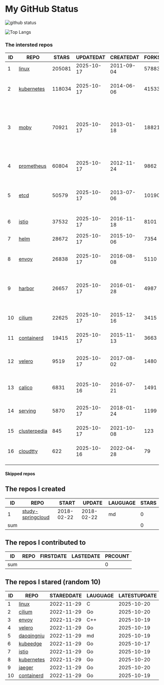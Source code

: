 # My GitHub Status

<img src="https://github-readme-stats-1.yihong0618.vercel.app/api?username=daoqingniu&show_icons=true&&&hide_title=true&count_private=true" alt="github status" />

![Top Langs](https://github-readme-stats-1.yihong0618.vercel.app/api/top-langs/?username=daoqingniu&layout=compact)

<!--START_SECTION:github_repos-->
### The intersted repos
| ID |                              REPO                               | STARS  | UPDATEDAT  | CREATEDAT  | FORKSCOUNT |                                                DESCRIPTIONS                                                |
|----|-----------------------------------------------------------------|--------|------------|------------|------------|------------------------------------------------------------------------------------------------------------|
|  1 | [linux](https://github.com/torvalds/linux)                      | 205081 | 2025-10-17 | 2011-09-04 |      57883 | Linux kernel source tree                                                                                   |
|  2 | [kubernetes](https://github.com/kubernetes/kubernetes)          | 118034 | 2025-10-17 | 2014-06-06 |      41533 | Production-Grade Container Scheduling and Management                                                       |
|  3 | [moby](https://github.com/moby/moby)                            |  70921 | 2025-10-17 | 2013-01-18 |      18821 | The Moby Project - a collaborative project for the container ecosystem to assemble container-based systems |
|  4 | [prometheus](https://github.com/prometheus/prometheus)          |  60804 | 2025-10-17 | 2012-11-24 |       9862 | The Prometheus monitoring system and time series database.                                                 |
|  5 | [etcd](https://github.com/etcd-io/etcd)                         |  50579 | 2025-10-17 | 2013-07-06 |      10190 | Distributed reliable key-value store for the most critical data of a distributed system                    |
|  6 | [istio](https://github.com/istio/istio)                         |  37532 | 2025-10-17 | 2016-11-18 |       8101 | Connect, secure, control, and observe services.                                                            |
|  7 | [helm](https://github.com/helm/helm)                            |  28672 | 2025-10-17 | 2015-10-06 |       7354 | The Kubernetes Package Manager                                                                             |
|  8 | [envoy](https://github.com/envoyproxy/envoy)                    |  26838 | 2025-10-17 | 2016-08-08 |       5110 | Cloud-native high-performance edge/middle/service proxy                                                    |
|  9 | [harbor](https://github.com/goharbor/harbor)                    |  26657 | 2025-10-17 | 2016-01-28 |       4987 | An open source trusted cloud native registry project that stores, signs, and scans content.                |
| 10 | [cilium](https://github.com/cilium/cilium)                      |  22625 | 2025-10-17 | 2015-12-16 |       3415 | eBPF-based Networking, Security, and Observability                                                         |
| 11 | [containerd](https://github.com/containerd/containerd)          |  19415 | 2025-10-17 | 2015-11-13 |       3663 | An open and reliable container runtime                                                                     |
| 12 | [velero](https://github.com/vmware-tanzu/velero)                |   9519 | 2025-10-17 | 2017-08-02 |       1480 | Backup and migrate Kubernetes applications and their persistent volumes                                    |
| 13 | [calico](https://github.com/projectcalico/calico)               |   6831 | 2025-10-16 | 2016-07-21 |       1491 | Cloud native networking and network security                                                               |
| 14 | [serving](https://github.com/knative/serving)                   |   5870 | 2025-10-17 | 2018-01-24 |       1199 | Kubernetes-based, scale-to-zero, request-driven compute                                                    |
| 15 | [clusterpedia](https://github.com/clusterpedia-io/clusterpedia) |    845 | 2025-10-17 | 2021-10-08 |        123 | The Encyclopedia of Kubernetes clusters                                                                    |
| 16 | [cloudtty](https://github.com/cloudtty/cloudtty)                |    622 | 2025-10-16 | 2022-04-28 |         79 | A Friendly Kubernetes CloudShell (Web Terminal) !                                                          |



#### Skipped repos
<!--END_SECTION:github_repos-->

<!--START_SECTION:my_github-->
## The repos I created
| ID  |                                 REPO                                 |   START    |   UPDATE   | LAUGUAGE | STARS |
|-----|----------------------------------------------------------------------|------------|------------|----------|-------|
|   1 | [study-springcloud](https://github.com/daoqingniu/study-springcloud) | 2018-02-22 | 2018-02-22 | md       |     0 |
| sum |                                                                      |            |            |          |     0 |

## The repos I contributed to
| ID  | REPO | FIRSTDATE | LASTEDATE | PRCOUNT |
|-----|------|-----------|-----------|---------|
| sum |      |           |           |       0 |

## The repos I stared (random 10)
| ID |                          REPO                          | STAREDDATE | LAUGUAGE | LATESTUPDATE |
|----|--------------------------------------------------------|------------|----------|--------------|
|  1 | [linux](https://github.com/torvalds/linux)             | 2022-11-29 | C        | 2025-10-20   |
|  2 | [cilium](https://github.com/cilium/cilium)             | 2022-11-29 | Go       | 2025-10-20   |
|  3 | [envoy](https://github.com/envoyproxy/envoy)           | 2022-11-29 | C++      | 2025-10-19   |
|  4 | [velero](https://github.com/vmware-tanzu/velero)       | 2022-11-29 | Go       | 2025-10-19   |
|  5 | [daoqingniu](https://github.com/daoqingniu/daoqingniu) | 2022-11-29 | md       | 2025-10-19   |
|  6 | [kubeedge](https://github.com/kubeedge/kubeedge)       | 2022-11-29 | Go       | 2025-10-17   |
|  7 | [istio](https://github.com/istio/istio)                | 2022-11-29 | Go       | 2025-10-19   |
|  8 | [kubernetes](https://github.com/kubernetes/kubernetes) | 2022-11-29 | Go       | 2025-10-20   |
|  9 | [jaeger](https://github.com/jaegertracing/jaeger)      | 2022-11-29 | Go       | 2025-10-20   |
| 10 | [containerd](https://github.com/containerd/containerd) | 2022-11-29 | Go       | 2025-10-19   |

<!--END_SECTION:my_github-->
